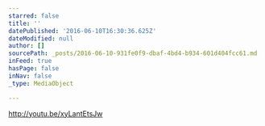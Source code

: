 ```yaml
---
starred: false
title: ''
datePublished: '2016-06-10T16:30:36.625Z'
dateModified: null
author: []
sourcePath: _posts/2016-06-10-931fe0f9-dbaf-4bd4-b934-601d404fcc61.md
inFeed: true
hasPage: false
inNav: false
_type: MediaObject

---
```

http://youtu.be/xyLantEtsJw
